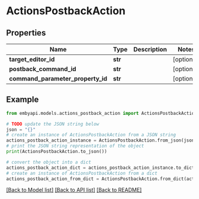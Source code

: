 # ActionsPostbackAction


## Properties

Name | Type | Description | Notes
------------ | ------------- | ------------- | -------------
**target_editor_id** | **str** |  | [optional] 
**postback_command_id** | **str** |  | [optional] 
**command_parameter_property_id** | **str** |  | [optional] 

## Example

```python
from embyapi.models.actions_postback_action import ActionsPostbackAction

# TODO update the JSON string below
json = "{}"
# create an instance of ActionsPostbackAction from a JSON string
actions_postback_action_instance = ActionsPostbackAction.from_json(json)
# print the JSON string representation of the object
print(ActionsPostbackAction.to_json())

# convert the object into a dict
actions_postback_action_dict = actions_postback_action_instance.to_dict()
# create an instance of ActionsPostbackAction from a dict
actions_postback_action_from_dict = ActionsPostbackAction.from_dict(actions_postback_action_dict)
```
[[Back to Model list]](../README.md#documentation-for-models) [[Back to API list]](../README.md#documentation-for-api-endpoints) [[Back to README]](../README.md)


